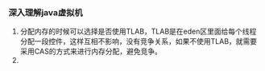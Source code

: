 ### 深入理解java虚拟机

1. 分配内存的时候可以选择是否使用TLAB，TLAB是在eden区里面给每个线程分配一段控件，这样互相不影响，没有竞争关系，如果不使用TLAB，就需要采用CAS的方式来进行内存分配，避免竞争。
2. ​